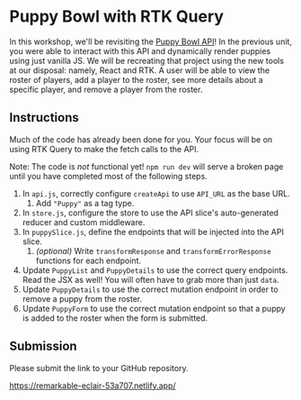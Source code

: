# Puppy Bowl with RTK Query

In this workshop, we'll be revisiting the [Puppy Bowl API](https://fsa-puppy-bowl.herokuapp.com/api/)! In the previous unit, you were able to interact with this API and dynamically render puppies using just vanilla JS. We will be recreating that project using the new tools at our disposal: namely, React and RTK. A user will be able to view the roster of players, add a player to the roster, see more details about a specific player, and remove a player from the roster.

## Instructions

Much of the code has already been done for you. Your focus will be on using RTK Query to make the fetch calls to the API.

Note: The code is _not_ functional yet! `npm run dev` will serve a broken page until you have completed most of the following steps.

1. In `api.js`, correctly configure `createApi` to use `API_URL` as the base URL.
   1. Add `"Puppy"` as a tag type.
2. In `store.js`, configure the store to use the API slice's auto-generated reducer and custom middleware.
3. In `puppySlice.js`, define the endpoints that will be injected into the API slice.
   1. _(optional)_ Write `transformResponse` and `transformErrorResponse` functions for each endpoint.
4. Update `PuppyList` and `PuppyDetails` to use the correct query endpoints. Read the JSX as well! You will often have to grab more than just `data`.
5. Update `PuppyDetails` to use the correct mutation endpoint in order to remove a puppy from the roster.
6. Update `PuppyForm` to use the correct mutation endpoint so that a puppy is added to the roster when the form is submitted.

## Submission

Please submit the link to your GitHub repository.



https://remarkable-eclair-53a707.netlify.app/
